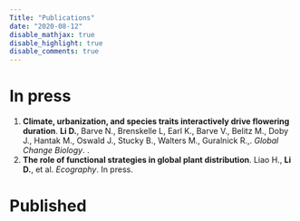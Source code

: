 ```yaml
---
Title: "Publications"
date: "2020-08-12"
disable_mathjax: true
disable_highlight: true
disable_comments: true
---
```

<center>
<a target="_blank" href="https://scholar.google.com/citations?user=0I2wXJQAAAAJ&hl=en"><i class="ai ai-google-scholar ai-2x"></i></a> 
<a target="_blank" href="https://www.researchgate.net/profile/Daijiang_Li"><i class="ai ai-researchgate ai-2x"></i></a> 
<a target="_blank" href="https://publons.com/a/719613/"><i class="ai ai-publons ai-2x"></i></a>
</center>

# In press

<ol>
<li> <b>Climate, urbanization, and species traits interactively drive flowering duration</b>. <b>Li D.</b>, Barve N., Brenskelle L, Earl K., Barve V., Belitz M., Doby J., Hantak M., Oswald J., Stucky B., Walters M., Guralnick R.,. <i>Global Change Biology</i>. <span class="doi link badge">
    <a href="https://onlinelibrary.wiley.com/doi/abs/10.1111/gcb.15461?af=R" target="_blank" title="Text through DOI"><i class="ai ai-doi"></i></a>
</span> .</li>

<li> <b>The role of functional strategies in global plant distribution</b>. Liao H., <b>Li D.</b>, et al. <i>Ecography</i>. In press. </li>
</ol>

# Published
